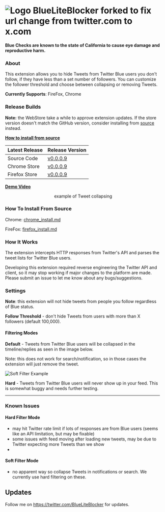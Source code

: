 # ![Logo](BlueLiteBlocker/icons/logo-48.png) BlueLiteBlocker forked to fix url change from twitter.com to x.com

**Blue Checks are known to the state of California to cause eye damage and reproductive harm.**

### About
This extension allows you to hide Tweets from Twitter Blue users you don't follow, if they have less than a set number of followers.
You can customize the follower threshold and choose between collapsing or removing Tweets. 

**Currently Supports**: FireFox, Chrome
### Release Builds
**Note:** the WebStore take a while to approve extension updates. If the store version doesn't match the GitHub version, consider installing from [source](#How-To-Install-From-Source) instead.

**[How to install from source](#How-To-Install-From-Source)**

| Latest Release | Release Version                                                                                        |
|----------------|--------------------------------------------------------------------------------------------------------|
| Source Code    | [v0.0.0.9](https://github.com/MalwareTech/BlueLiteBlocker/archive/refs/tags/v0.0.0.9.zip)              |
| Chrome Store   | [v0.0.0.9](https://chrome.google.com/webstore/detail/blueliteblocker/gimbefnamedicgajjballjjhanhnpjce) |
| Firefox Store  | [v0.0.0.9](https://addons.mozilla.org/en-US/firefox/addon/blueliteblocker/)                            |

[**Demo Video**](https://www.youtube.com/watch?v=nyQomTilJXo)
<p style="text-align: center;" align="center">
  <img alt="" style="max-width: 100%;" src="/example_screenshot.png?1">
example of Tweet collapsing
</p>


### How To Install From Source
Chrome: [chrome_install.md](/Instructions/Chrome/chrome_install.md)

FireFox: [firefox_install.md](/Instructions/Firefox/firefox_install.md)

### How It Works
The extension intercepts HTTP responses from Twitter's API and parses the tweet lists for Twitter Blue users. 

Developing this extension required reverse engineering the Twitter API and client, 
so it may stop working if major changes to the platform are made. Please submit an issue to let me know about any bugs/suggestions.

### Settings
**Note**: this extension will not hide tweets from people you follow regardless of Blue status.

**Follow Threshold** - don't hide Tweets from users with more than X followers (default 100,000).

#### Filtering Modes

**Default** - Tweets from Twitter Blue users will be collapsed in the timeline/replies as seen in the image below. 

Note: this does not work for search/notification, so in those cases the extension will just remove the tweet.

![Soft Filter Example](screenshot_softblock.png)

**Hard** - Tweets from Twitter Blue users will never show up in your feed. This is somewhat buggy and needs further
testing.

-- -
### Known Issues
#### Hard Filter Mode
- may hit Twitter rate limit if lots of responses are from Blue users (seems like an API limitation, but may be fixable)
- some issues with feed moving after loading new tweets, may be due to Twitter expecting more Tweets than we show
- 

#### Soft Filter Mode
- no apparent way so collapse Tweets in notifications or search. We currently use hard filtering on these.


## Updates
Follow me on https://twitter.com/BlueLiteBlocker for updates.
 
